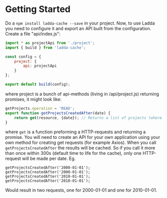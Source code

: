 # Getting Started
Do a `npm install ladda-cache --save` in your project. Now, to use Ladda you need to configure it and export an API built from the configuration. Create a file "api/index.js":

```javascript
import * as projectApi from './project';
import { build } from 'ladda-cache';

const config = {
    project: {
        api: projectApi
    }
};

export default build(config);
```

where project is a bunch of api-methods (living in /api/project.js) returning promises, it might look like:

```javascript
getProjects.operation = 'READ';
export function getProjectsCreatedAfter(date) {
    return get(resource, {date}); // Returns a list of projects (where each project has an ID)
}
```
where `get` is a function preforming a HTTP-requests and returning a promise. You will need to create an API for your own application using your own method for creating get requests (for example Axios). When you call `getProjectsCreatedAfter` the results will be cached. So if you call it more than once within 300s (default time to life for the cache), only one HTTP-request will be made per date. Eg. 

```
getProjectsCreatedAfter('2000-01-01');
getProjectsCreatedAfter('2000-01-01');
getProjectsCreatedAfter('2010-01-01');
getProjectsCreatedAfter('2010-01-01');
```
Would result in two requests, one for 2000-01-01 and one for 2010-01-01.
